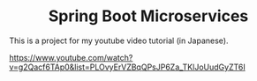 <h1 align="center">Spring Boot Microservices</h1>

This is a project for my youtube video tutorial (in Japanese).

https://www.youtube.com/watch?v=g2Qacf6TAp0&list=PLOvyErVZBqQPsJP6Za_TKlJoUudGyZT6I

